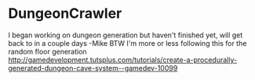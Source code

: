 # DungeonCrawler

I began working on dungeon generation but haven't finished yet, will get back to in a couple days -Mike
BTW I'm more or less following this for the random floor generation http://gamedevelopment.tutsplus.com/tutorials/create-a-procedurally-generated-dungeon-cave-system--gamedev-10099
